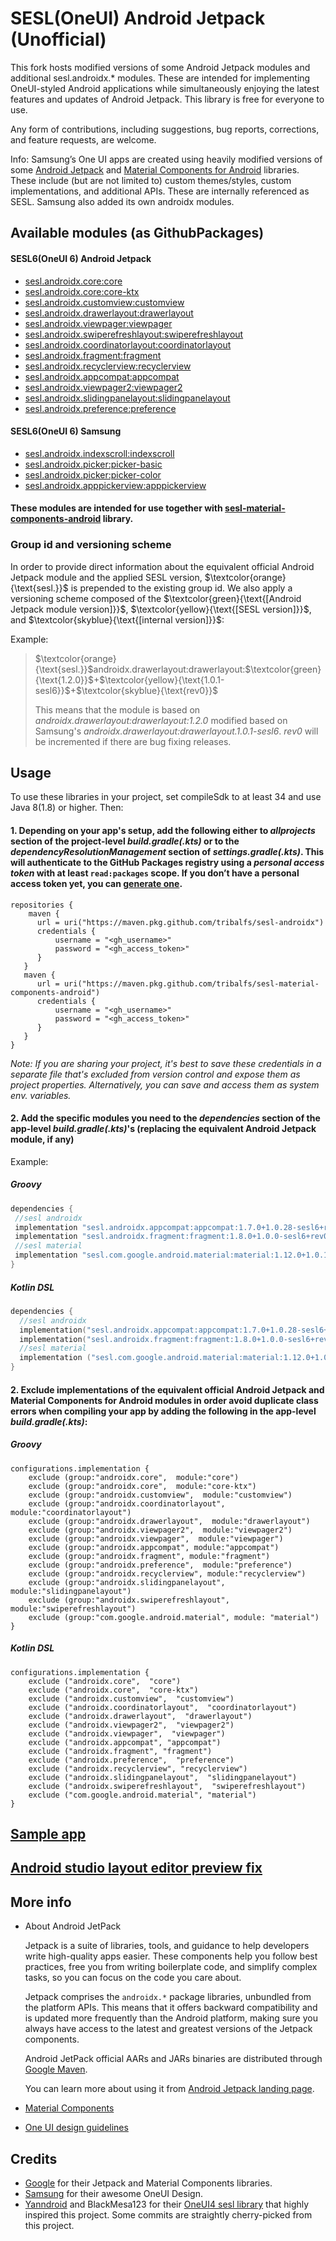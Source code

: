 # SESL(OneUI) Android Jetpack (Unofficial)

This fork hosts modified versions of some Android Jetpack modules and additional sesl.androidx.* modules. These are intended for implementing OneUI-styled Android applications while simultaneously enjoying the latest features and updates of Android Jetpack. This library is free for everyone to use.

Any form of contributions, including suggestions, bug reports, corrections, and feature requests, are welcome.

Info: Samsung’s One UI apps are created using heavily modified versions of some [Android Jetpack](https://github.com/androidx/androidx) and [Material Components for Android](https://github.com/material-components/material-components-android) libraries. These include (but are not limited to) custom themes/styles, custom implementations, and additional APIs. These are internally referenced as SESL. Samsung also added its own androidx modules.

<!--- Todo: add latest versions (badges) --->

## Available modules (as GithubPackages)
#### SESL6(OneUI 6) Android Jetpack
- [sesl.androidx.core:core](https://github.com/tribalfs/sesl-androidx/packages/2110024)
- [sesl.androidx.core:core-ktx](https://github.com/tribalfs/sesl-androidx/packages/2110025)
- [sesl.androidx.customview:customview](https://github.com/tribalfs/sesl-androidx/packages/2110026)
- [sesl.androidx.drawerlayout:drawerlayout](https://github.com/tribalfs/sesl-androidx/packages/2110027)
- [sesl.androidx.viewpager:viewpager](https://github.com/tribalfs/sesl-androidx/packages/2110037)
- [sesl.androidx.swiperefreshlayout:swiperefreshlayout](https://github.com/tribalfs/sesl-androidx/packages/2110035)
- [sesl.androidx.coordinatorlayout:coordinatorlayout](https://github.com/tribalfs/sesl-androidx/packages/2110023)
- [sesl.androidx.fragment:fragment](https://github.com/tribalfs/sesl-androidx/packages/2110028)
- [sesl.androidx.recyclerview:recyclerview](https://github.com/tribalfs/sesl-androidx/packages/2110033)
- [sesl.androidx.appcompat:appcompat](https://github.com/tribalfs/sesl-androidx/packages/2110021)
- [sesl.androidx.viewpager2:viewpager2](https://github.com/tribalfs/sesl-androidx/packages/2110041)
- [sesl.androidx.slidingpanelayout:slidingpanelayout](https://github.com/tribalfs/sesl-androidx/packages/2110034)
- [sesl.androidx.preference:preference](https://github.com/tribalfs/sesl-androidx/packages/2110032)
#### SESL6(OneUI 6) Samsung
- [sesl.androidx.indexscroll:indexscroll](https://github.com/tribalfs/sesl-androidx/packages/2110029)
- [sesl.androidx.picker:picker-basic](https://github.com/tribalfs/sesl-androidx/packages/2110030)
- [sesl.androidx.picker:picker-color](https://github.com/tribalfs/sesl-androidx/packages/2110031)
- [sesl.androidx.apppickerview:apppickerview](https://github.com/tribalfs/sesl-androidx/packages/2110022)

#### These modules are intended for use together with [sesl-material-components-android](https://github.com/tribalfs/sesl-material-components-android?tab=readme-ov-file#sesloneui-material-components-for-android-unofficial) library.

### Group id and versioning scheme
In order to provide direct information about the equivalent official Android Jetpack module and the applied SESL version, $`\textcolor{orange}{\text{sesl.}}`$ is prepended to the existing group id. 
We also apply a versioning scheme composed of the $`\textcolor{green}{\text{[Android Jetpack module version]}}`$, $`\textcolor{yellow}{\text{[SESL version]}}`$, and $`\textcolor{skyblue}{\text{[internal version]}}`$:

Example:

> $`\textcolor{orange}{\text{sesl.}}`$androidx.drawerlayout:drawerlayout:$`\textcolor{green}{\text{1.2.0}}`$+$`\textcolor{yellow}{\text{1.0.1-sesl6}}`$+$`\textcolor{skyblue}{\text{rev0}}`$
>
> This means that the module is based on _androidx.drawerlayout:drawerlayout:1.2.0_ modified based on Samsung's _androidx.drawerlayout:drawerlayout.1.0.1-sesl6_. _rev0_ will be incremented if there are bug fixing releases.


## Usage
To use these libraries in your project, set compileSdk to at least 34 and use Java 8(1.8) or higher. Then:
#### 1. Depending on your app's setup, add the following either to _allprojects_ section of the project-level _build.gradle(.kts)_ or to the _dependencyResolutionManagement_ section of _settings.gradle(.kts)_. This will authenticate to the GitHub Packages registry using a _personal access token_ with at least `read:packages` scope. If you don’t have a personal access token yet, you can [generate one](https://github.com/settings/tokens/new).
```
repositories {
    maven {
      url = uri("https://maven.pkg.github.com/tribalfs/sesl-androidx")
      credentials {
          username = "<gh_username>"
          password = "<gh_access_token>"
      }
   } 
   maven {
      url = uri("https://maven.pkg.github.com/tribalfs/sesl-material-components-android")
      credentials {
          username = "<gh_username>"
          password = "<gh_access_token>"
      }
   } 
}
``` 
_Note: If you are sharing your project, it's best to save these credentials in a separate file that's excluded from version control and expose them as project properties. Alternatively, you can save and access them as system env. variables._

#### 2. Add the specific modules you need to the _dependencies_ section of the app-level _build.gradle(.kts)_'s (replacing the equivalent Android Jetpack module, if any)

Example:
##### Groovy
 ```groovy
dependencies {
  //sesl androidx
  implementation "sesl.androidx.appcompat:appcompat:1.7.0+1.0.28-sesl6+rev0"
  implementation "sesl.androidx.fragment:fragment:1.8.0+1.0.0-sesl6+rev0"
  //sesl material
  implementation "sesl.com.google.android.material:material:1.12.0+1.0.18-sesl6+rev0"
}
```

##### Kotlin DSL
```kotlin
dependencies {
  //sesl androidx
  implementation("sesl.androidx.appcompat:appcompat:1.7.0+1.0.28-sesl6+rev0")
  implementation("sesl.androidx.fragment:fragment:1.8.0+1.0.0-sesl6+rev0")
  //sesl material
  implementation ("sesl.com.google.android.material:material:1.12.0+1.0.18-sesl6+rev0")
}
```

#### 2. Exclude implementations of the equivalent official Android Jetpack and Material Components for Android modules in order avoid duplicate class errors when compiling your app by adding the following in the app-level _build.gradle(.kts)_:
##### Groovy
```
configurations.implementation {
    exclude (group:"androidx.core",  module:"core")
    exclude (group:"androidx.core",  module:"core-ktx")
    exclude (group:"androidx.customview",  module:"customview")
    exclude (group:"androidx.coordinatorlayout",  module:"coordinatorlayout")
    exclude (group:"androidx.drawerlayout",  module:"drawerlayout")
    exclude (group:"androidx.viewpager2",  module:"viewpager2")
    exclude (group:"androidx.viewpager",  module:"viewpager")
    exclude (group:"androidx.appcompat", module:"appcompat")
    exclude (group:"androidx.fragment", module:"fragment")
    exclude (group:"androidx.preference",  module:"preference")
    exclude (group:"androidx.recyclerview", module:"recyclerview")
    exclude (group:"androidx.slidingpanelayout",  module:"slidingpanelayout")
    exclude (group:"androidx.swiperefreshlayout",  module:"swiperefreshlayout")
    exclude (group:"com.google.android.material", module: "material")
}
```
##### Kotlin DSL
```
configurations.implementation {
    exclude ("androidx.core",  "core")
    exclude ("androidx.core",  "core-ktx")
    exclude ("androidx.customview",  "customview")
    exclude ("androidx.coordinatorlayout",  "coordinatorlayout")
    exclude ("androidx.drawerlayout",  "drawerlayout")
    exclude ("androidx.viewpager2",  "viewpager2")
    exclude ("androidx.viewpager",  "viewpager")
    exclude ("androidx.appcompat", "appcompat")
    exclude ("androidx.fragment", "fragment")
    exclude ("androidx.preference",  "preference")
    exclude ("androidx.recyclerview", "recyclerview")
    exclude ("androidx.slidingpanelayout",  "slidingpanelayout")
    exclude ("androidx.swiperefreshlayout",  "swiperefreshlayout")
    exclude ("com.google.android.material", "material")
}
```

## [Sample app](https://github.com/tribalfs/oneui-design-sampleapp#one-ui-sample-app-using-sesl6-modules)

## [Android studio layout editor preview fix](https://github.com/tribalfs/android-studio-sec-fonts#android-studio-sec-fonts)


## More info
- About Android JetPack

  Jetpack is a suite of libraries, tools, and guidance to help developers write high-quality apps easier. These components help you follow best practices, free you from writing boilerplate code, and simplify complex tasks, so you can focus on the code you care about.

  Jetpack comprises the `androidx.*` package libraries, unbundled from the platform APIs. This means that it offers backward compatibility and is updated more frequently than the Android platform, making sure you always have access to the latest and greatest versions of the Jetpack components.

  Android JetPack official AARs and JARs binaries are distributed through [Google Maven](https://maven.google.com).

  You can learn more about using it from [Android Jetpack landing page](https://developer.android.com/jetpack).
- [Material Components](https://material.io/components?platform=android)
- [One UI design guidelines](https://developer.samsung.com/one-ui/index.html)

## Credits
- [Google](https://developer.android.com/jetpack) for their Jetpack and Material Components libraries.
- [Samsung](https://www.samsung.com/) for their awesome OneUI Design.
- [Yanndroid](https://github.com/Yanndroid) and BlackMesa123 for their [OneUI4 sesl library](https://github.com/OneUIProject/oneui-core) that highly inspired this project. Some commits are straightly cherry-picked from this project.

